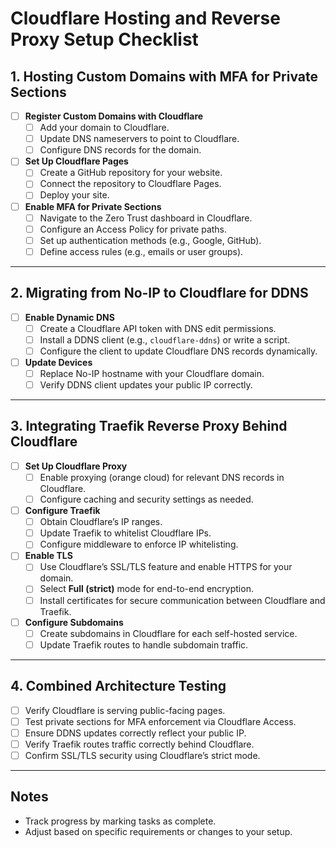 # Cloudflare Hosting and Reverse Proxy Setup Checklist

## 1. Hosting Custom Domains with MFA for Private Sections
- [ ] **Register Custom Domains with Cloudflare**
  - [ ] Add your domain to Cloudflare.
  - [ ] Update DNS nameservers to point to Cloudflare.
  - [ ] Configure DNS records for the domain.

- [ ] **Set Up Cloudflare Pages**
  - [ ] Create a GitHub repository for your website.
  - [ ] Connect the repository to Cloudflare Pages.
  - [ ] Deploy your site.

- [ ] **Enable MFA for Private Sections**
  - [ ] Navigate to the Zero Trust dashboard in Cloudflare.
  - [ ] Configure an Access Policy for private paths.
  - [ ] Set up authentication methods (e.g., Google, GitHub).
  - [ ] Define access rules (e.g., emails or user groups).

---

## 2. Migrating from No-IP to Cloudflare for DDNS
- [ ] **Enable Dynamic DNS**
  - [ ] Create a Cloudflare API token with DNS edit permissions.
  - [ ] Install a DDNS client (e.g., `cloudflare-ddns`) or write a script.
  - [ ] Configure the client to update Cloudflare DNS records dynamically.

- [ ] **Update Devices**
  - [ ] Replace No-IP hostname with your Cloudflare domain.
  - [ ] Verify DDNS client updates your public IP correctly.

---

## 3. Integrating Traefik Reverse Proxy Behind Cloudflare
- [ ] **Set Up Cloudflare Proxy**
  - [ ] Enable proxying (orange cloud) for relevant DNS records in Cloudflare.
  - [ ] Configure caching and security settings as needed.

- [ ] **Configure Traefik**
  - [ ] Obtain Cloudflare’s IP ranges.
  - [ ] Update Traefik to whitelist Cloudflare IPs.
  - [ ] Configure middleware to enforce IP whitelisting.

- [ ] **Enable TLS**
  - [ ] Use Cloudflare’s SSL/TLS feature and enable HTTPS for your domain.
  - [ ] Select **Full (strict)** mode for end-to-end encryption.
  - [ ] Install certificates for secure communication between Cloudflare and Traefik.

- [ ] **Configure Subdomains**
  - [ ] Create subdomains in Cloudflare for each self-hosted service.
  - [ ] Update Traefik routes to handle subdomain traffic.

---

## 4. Combined Architecture Testing
- [ ] Verify Cloudflare is serving public-facing pages.
- [ ] Test private sections for MFA enforcement via Cloudflare Access.
- [ ] Ensure DDNS updates correctly reflect your public IP.
- [ ] Verify Traefik routes traffic correctly behind Cloudflare.
- [ ] Confirm SSL/TLS security using Cloudflare’s strict mode.

---

## Notes
- Track progress by marking tasks as complete.
- Adjust based on specific requirements or changes to your setup.
